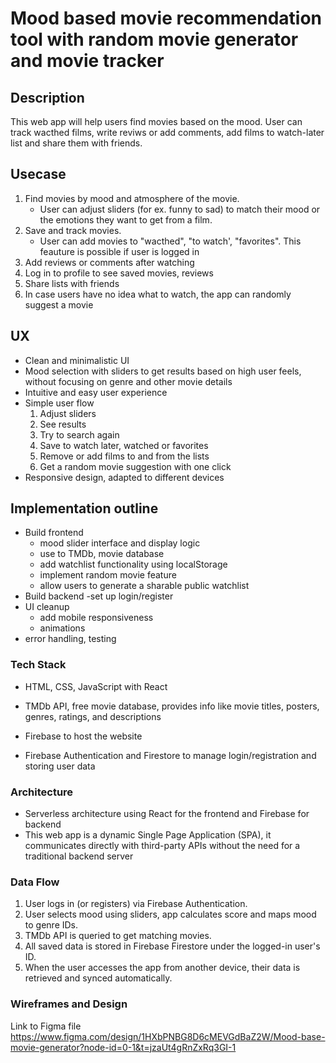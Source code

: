 # Mood based movie recommendation tool with random movie generator and movie tracker

## Description
This web app will help users find movies based on the mood. User can track wacthed films, write reviws or add comments, add films to watch-later list and share them with friends.

## Usecase
1. Find movies by mood and atmosphere of the movie.
   - User can adjust sliders (for ex. funny to sad) to match their mood or the emotions they want to get from a film.
2. Save and track movies.
   - User can add movies to "wacthed", "to watch', "favorites". This feauture is possible if user is logged in
3. Add reviews or comments after watching
4. Log in to profile to see saved movies, reviews
5. Share lists with friends
6. In case users have no idea what to watch, the app can randomly suggest a movie

## UX
- Clean and minimalistic UI
- Mood selection with sliders to get results based on high user feels, without focusing on genre and other movie details
- Intuitive and easy user experience
- Simple user flow
    1. Adjust sliders
    2. See results
    3. Try to search again
    4. Save to watch later, watched or favorites
    5. Remove or add films to and from the lists
    6. Get a random movie suggestion with one click
- Responsive design, adapted to different devices 

## Implementation outline

- Build frontend
    - mood slider interface and display logic
    - use to TMDb, movie database
    - add watchlist functionality using localStorage
    - implement random movie feature
    - allow users to generate a sharable public watchlist
- Build backend
    -set up login/register
- UI cleanup
    - add mobile responsiveness
    - animations
- error handling, testing

### Tech Stack 

- HTML, CSS, JavaScript with React
- TMDb API, free movie database, provides info like movie titles, posters, genres, ratings, and descriptions

- Firebase to host the website
- Firebase Authentication and Firestore to manage login/registration and storing user data

### Architecture

- Serverless architecture using React for the frontend and Firebase for backend
- This web app is a dynamic Single Page Application (SPA), it communicates directly with third-party APIs without the need for a traditional backend server

### Data Flow

1. User logs in (or registers) via Firebase Authentication.
2. User selects mood using sliders, app calculates score and maps mood to genre IDs.
3. TMDb API is queried to get matching movies.
4. All saved data is stored in Firebase Firestore under the logged-in user's ID.
5. When the user accesses the app from another device, their data is retrieved and synced automatically.

### Wireframes and Design
Link to Figma file
https://www.figma.com/design/1HXbPNBG8D6cMEVGdBaZ2W/Mood-base-movie-generator?node-id=0-1&t=jzaUt4gRnZxRq3GI-1
